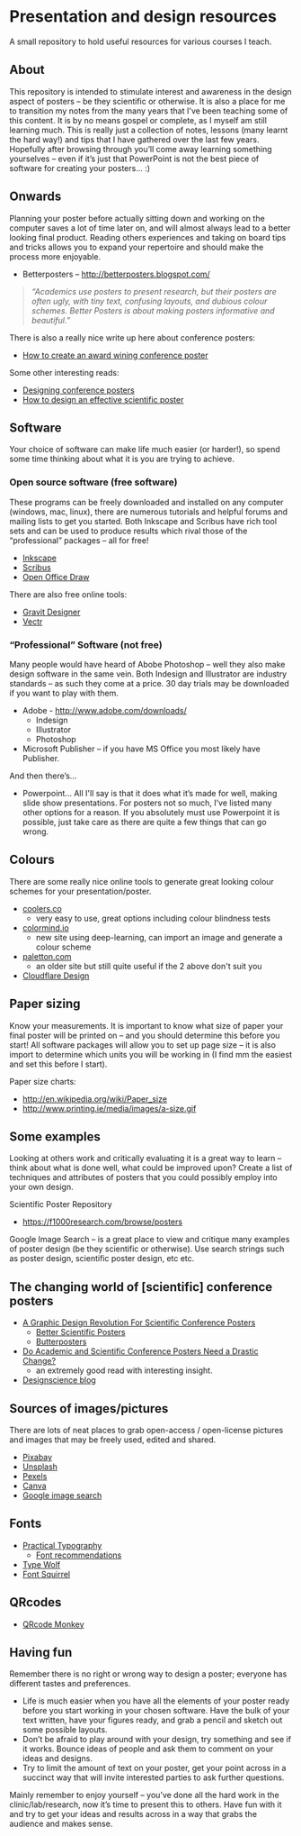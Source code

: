 # Presentation and design resources
A small repository to hold useful resources for various courses I teach.

## About

This repository is intended to stimulate interest and awareness in the design aspect of posters – be they scientific or otherwise. It is also a place for me to transition my notes from the many years that I've been teaching some of this content.  It is by no means gospel or complete, as I myself am still learning much.  This is really just a collection of notes, lessons (many learnt the hard way!) and tips that I have gathered over the last few years.  Hopefully after browsing through you’ll come away learning something yourselves – even if it’s just that PowerPoint is not the best piece of software for creating your posters... :)

## Onwards

Planning your poster before actually sitting down and working on the computer saves a lot of time later on, and will almost always lead to a better looking final product.  Reading others experiences and taking on board tips and tricks allows you to expand your repertoire and should make the process more enjoyable.

* Betterposters – http://betterposters.blogspot.com/
>   *“Academics use posters to present research, but their posters are often ugly, with tiny text, confusing layouts, and dubious colour schemes. Better Posters is about making posters informative and beautiful.”*

There is also a really nice write up here about conference posters:

* [How to create an award wining conference poster](https://blogs.lse.ac.uk/impactofsocialsciences/2018/05/11/how-to-design-an-award-winning-conference-poster/)

Some other interesting reads:

* [Designing conference posters](https://colinpurrington.com/tips/poster-design/)
* [How to design an effective scientific poster](http://www.planetary.org/blogs/guest-blogs/design-sci-poster.html)

## Software

Your choice of software can make life much easier (or harder!), so spend some time thinking about what it is you are trying to achieve.

### Open source software (free software)

These programs can be freely downloaded and installed on any computer (windows, mac, linux), there are numerous tutorials and helpful forums and mailing lists to get you started.  Both Inkscape and Scribus have rich tool sets and can be used to produce results which rival those of the “professional” packages – all for free!

* [Inkscape](http://www.inkscape.org/)
* [Scribus](http://www.scribus.net/)
* [Open Office Draw](http://www.openoffice.org.nz/)

There are also free online tools:

* [Gravit Designer](https://www.designer.io/en/)
* [Vectr](https://vectr.com/)

### “Professional” Software (not free)

Many people would have heard of Abobe Photoshop – well they also make design software in the same vein.  Both Indesign and Illustrator are industry standards – as such they come at a price.  30 day trials may be downloaded if you want to play with them.

* Adobe - http://www.adobe.com/downloads/
  * Indesign
  * Illustrator
  * Photoshop
* Microsoft Publisher – if you have MS Office you most likely have Publisher.

And then there’s...

* Powerpoint... All I'll say is that it does what it’s made for well, making slide show presentations.  For posters not so much, I’ve listed many other options for a reason.  If you absolutely must use Powerpoint it is possible, just take care as there are quite a few things that can go wrong.

## Colours

There are some really nice online tools to generate great looking colour schemes for your presentation/poster.

* [coolers.co](https://coolors.co/)
  * very easy to use, great options including colour blindness tests 
* [colormind.io](http://colormind.io/)
  * new site using deep-learning, can import an image and generate a colour scheme 
* [paletton.com](https://paletton.com/)
  * an older site but still quite useful if the 2 above don't suit you
* [Cloudflare Design](https://cloudflare.design/color/) 

## Paper sizing

Know your measurements.  It is important to know what size of paper your final poster will be printed on – and you should determine this before you start!  All software packages will allow you to set up page size – it is also import to determine which units you will be working in (I find mm the easiest and set this before I start).

Paper size charts:

* http://en.wikipedia.org/wiki/Paper_size
* http://www.printing.ie/media/images/a-size.gif

## Some examples

Looking at others work and critically evaluating it is a great way to learn – think about what is done well, what could be improved upon?  Create a list of techniques and attributes of posters that you could possibly employ into your own design.

Scientific Poster Repository

* https://f1000research.com/browse/posters

Google Image Search – is a great place to view and critique many examples of poster design (be they scientific or otherwise).  Use search strings such as poster design, scientific poster design, etc etc.

## The changing world of [scientific] conference posters

* [A Graphic Design Revolution For Scientific Conference Posters](https://www.forbes.com/sites/evaamsen/2019/06/18/a-graphic-design-revolution-for-scientific-conference-posters/#4963bb81297c)
  * [Better Scientific Posters](https://osf.io/ap6f4/)
  * [Butterposters](https://derekcrowe.net/butterposter)
* [Do Academic and Scientific Conference Posters Need a Drastic Change?](https://www.echorivera.com/blog/better-posters-recommendation)
  * an extremely good read with interesting insight. 
* [Designscience blog](https://descienceblog.tumblr.com/search/poster)

## Sources of images/pictures

There are lots of neat places to grab open-access / open-license pictures and images that may be freely used, edited and shared.

* [Pixabay](https://pixabay.com/)
* [Unsplash](https://unsplash.com/)
* [Pexels](https://www.pexels.com/)
* [Canva](https://www.canva.com/photos/free/)
* [Google image search](https://www.google.co.nz/imghp?hl=en&tab=wi&ogbl)

## Fonts

* [Practical Typography](https://practicaltypography.com/free-fonts.html)
  * [Font recommendations](https://practicaltypography.com/font-recommendations.html) 
* [Type Wolf](https://www.typewolf.com/)
* [Font Squirrel](https://www.fontsquirrel.com/)

## QRcodes

* [QRcode Monkey](https://www.qrcode-monkey.com/)

## Having fun

Remember there is no right or wrong way to design a poster; everyone has different tastes and preferences.  

* Life is much easier when you have all the elements of your poster ready before you start working in your chosen software.  Have the bulk of your text written, have your figures ready, and grab a pencil and sketch out some possible layouts.
* Don’t be afraid to play around with your design, try something and see if it works.  Bounce ideas of people and ask them to comment on your ideas and designs.  
* Try to limit the amount of text on your poster, get your point across in a succinct way that will invite interested parties to ask further questions. 

Mainly remember to enjoy yourself – you’ve done all the hard work in the clinic/lab/research, now it’s time to present this to others. Have fun with it and try to get your ideas and results across in a way that grabs the audience and makes sense.